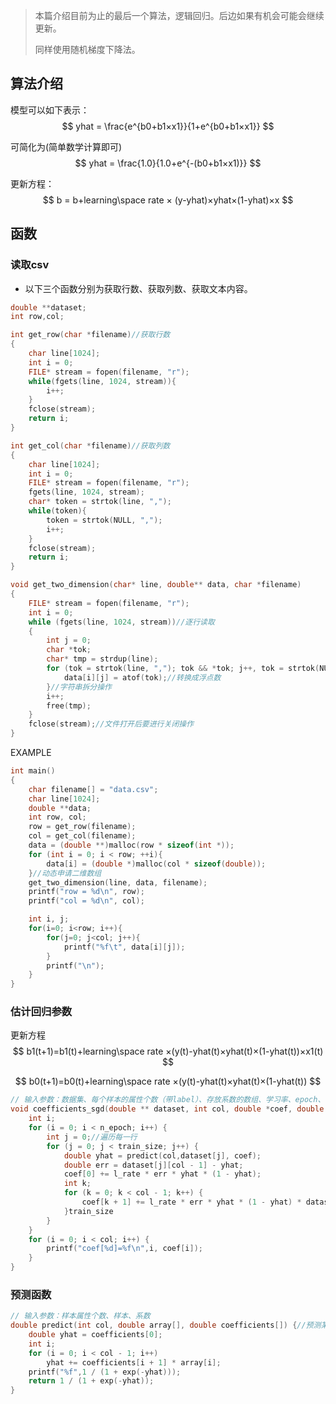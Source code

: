 > 本篇介绍目前为止的最后一个算法，逻辑回归。后边如果有机会可能会继续更新。
>
> 同样使用随机梯度下降法。

## 算法介绍

模型可以如下表示：
$$
yhat = \frac{e^{b0+b1×x1}}{1+e^{b0+b1×x1}}
$$

可简化为(简单数学计算即可)
$$
yhat = \frac{1.0}{1.0+e^{-(b0+b1×x1)}}
$$

更新方程：
$$
b = b+learning\space rate × (y-yhat)×yhat×(1-yhat)×x
$$


## 函数

### 读取csv

- 以下三个函数分别为获取行数、获取列数、获取文本内容。

```C
double **dataset;
int row,col;

int get_row(char *filename)//获取行数
{
	char line[1024];
	int i = 0;
	FILE* stream = fopen(filename, "r");
	while(fgets(line, 1024, stream)){
		i++;
	}
	fclose(stream);
	return i;
}

int get_col(char *filename)//获取列数
{
	char line[1024];
	int i = 0;
	FILE* stream = fopen(filename, "r");
	fgets(line, 1024, stream);
	char* token = strtok(line, ",");
	while(token){
		token = strtok(NULL, ",");
		i++;
	}
	fclose(stream);
	return i;
}

void get_two_dimension(char* line, double** data, char *filename)
{
	FILE* stream = fopen(filename, "r");
	int i = 0;
	while (fgets(line, 1024, stream))//逐行读取
    {
    	int j = 0;
    	char *tok;
        char* tmp = strdup(line);
        for (tok = strtok(line, ","); tok && *tok; j++, tok = strtok(NULL, ",\n")){
        	data[i][j] = atof(tok);//转换成浮点数
		}//字符串拆分操作
        i++;
        free(tmp);
    }
    fclose(stream);//文件打开后要进行关闭操作
}

```

EXAMPLE

```C
int main()
{
	char filename[] = "data.csv";
    char line[1024];
    double **data;
    int row, col;
    row = get_row(filename);
    col = get_col(filename);
    data = (double **)malloc(row * sizeof(int *));
	for (int i = 0; i < row; ++i){
		data[i] = (double *)malloc(col * sizeof(double));
	}//动态申请二维数组
	get_two_dimension(line, data, filename);
	printf("row = %d\n", row);
	printf("col = %d\n", col);

	int i, j;
	for(i=0; i<row; i++){
		for(j=0; j<col; j++){
			printf("%f\t", data[i][j]);
		}
		printf("\n");
    }
}
```



### 估计回归参数

更新方程
$$
b1(t+1)=b1(t)+learning\space rate ×(y(t)-yhat(t)×yhat(t)×(1-yhat(t))×x1(t)
$$

$$
b0(t+1)=b0(t)+learning\space rate ×(y(t)-yhat(t)×yhat(t)×(1-yhat(t))
$$



```c
// 输入参数：数据集、每个样本的属性个数（带label）、存放系数的数组、学习率、epoch、train_size
void coefficients_sgd(double ** dataset, int col, double *coef, double l_rate, int n_epoch, int train_size) {
	int i;
	for (i = 0; i < n_epoch; i++) {
		int j = 0;//遍历每一行
		for (j = 0; j < train_size; j++) {
			double yhat = predict(col,dataset[j], coef);
			double err = dataset[j][col - 1] - yhat;
			coef[0] += l_rate * err * yhat * (1 - yhat);
			int k;
			for (k = 0; k < col - 1; k++) {
				coef[k + 1] += l_rate * err * yhat * (1 - yhat) * dataset[j][k];
			}train_size
		}
	}
	for (i = 0; i < col; i++) {
		printf("coef[%d]=%f\n",i, coef[i]);
	}
}
```

### 预测函数

```c
// 输入参数：样本属性个数、样本、系数
double predict(int col, double array[], double coefficients[]) {//预测某一行的值
	double yhat = coefficients[0];
	int i;
	for (i = 0; i < col - 1; i++)
		yhat += coefficients[i + 1] * array[i];
    printf("%f",1 / (1 + exp(-yhat)));
	return 1 / (1 + exp(-yhat));
}
```

